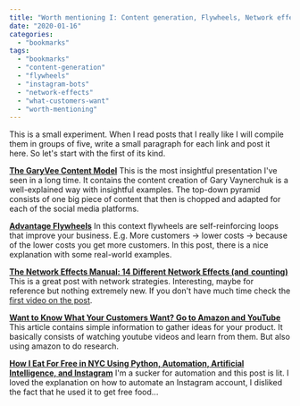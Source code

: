 ```yaml
---
title: "Worth mentioning I: Content generation, Flywheels, Network effects, what customers want?, Instagram bots"
date: "2020-01-16"
categories: 
  - "bookmarks"
tags: 
  - "bookmarks"
  - "content-generation"
  - "flywheels"
  - "instagram-bots"
  - "network-effects"
  - "what-customers-want"
  - "worth-mentioning"
---
```


This is a small experiment. When I read posts that I really like I will compile them in groups of five, write a small paragraph for each link and post it here. So let's start with the first of its kind.

[**The GaryVee Content Model**](https://www.slideshare.net/vaynerchuk/the-garyvee-content-model-107343659) This is the most insightful presentation I've seen in a long time. It contains the content creation of Gary Vaynerchuk is a well-explained way with insightful examples. The top-down pyramid consists of one big piece of content that then is chopped and adapted for each of the social media platforms.

[**Advantage Flywheels**](https://futureblind.com/2019/08/03/advantage-flywheels/) In this context flywheels are self-reinforcing loops that improve your business. E.g. More customers -> lower costs -> because of the lower costs you get more customers. In this post, there is a nice explanation with some real-world examples.

[**The Network Effects Manual: 14 Different Network Effects (and counting)**](https://www.nfx.com/post/network-effects-manual) This is a great post with network strategies. Interesting, maybe for reference but nothing extremely new. If you don't have much time check the [first video on the post](https://www.youtube.com/watch?v=oB_NM_kL6rM).

[**Want to Know What Your Customers Want? Go to Amazon and YouTube**](https://sba.thehartford.com/business-management/business-questions/what-customers-want/) This article contains simple information to gather ideas for your product. It basically consists of watching youtube videos and learn from them. But also using amazon to do research.

[**How I Eat For Free in NYC Using Python, Automation, Artificial Intelligence, and Instagram**](https://medium.com/@chrisbuetti/how-i-eat-for-free-in-nyc-using-python-automation-artificial-intelligence-and-instagram-a5ed8a1e2a10) I'm a sucker for automation and this post is lit. I loved the explanation on how to automate an Instagram account, I disliked the fact that he used it to get free food...

